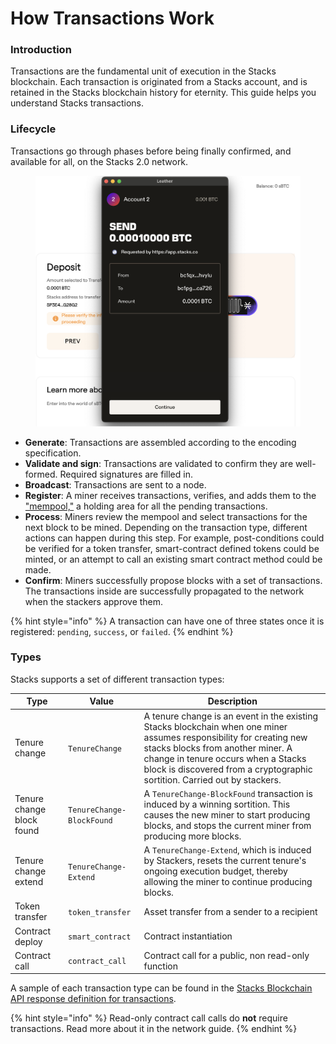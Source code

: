 # How Transactions Work

### Introduction

Transactions are the fundamental unit of execution in the Stacks blockchain. Each transaction is originated from a Stacks account, and is retained in the Stacks blockchain history for eternity. This guide helps you understand Stacks transactions.

### Lifecycle

Transactions go through phases before being finally confirmed, and available for all, on the Stacks 2.0 network.

<figure><img src="../../.gitbook/assets/image (3).png" alt=""><figcaption></figcaption></figure>

* **Generate**: Transactions are assembled according to the encoding specification.
* **Validate and sign**: Transactions are validated to confirm they are well-formed. Required signatures are filled in.
* **Broadcast**: Transactions are sent to a node.
* **Register**: A miner receives transactions, verifies, and adds them to the ["mempool,"](https://academy.binance.com/en/glossary/mempool) a holding area for all the pending transactions.
* **Process**: Miners review the mempool and select transactions for the next block to be mined. Depending on the transaction type, different actions can happen during this step. For example, post-conditions could be verified for a token transfer, smart-contract defined tokens could be minted, or an attempt to call an existing smart contract method could be made.
* **Confirm**: Miners successfully propose blocks with a set of transactions. The transactions inside are successfully propagated to the network when the stackers approve them.

{% hint style="info" %}
A transaction can have one of three states once it is registered: `pending`, `success`, or `failed`.
{% endhint %}

### Types

Stacks supports a set of different transaction types:

| **Type**                  | **Value**                 | **Description**                                                                                                                                                                                                                                                             |
| ------------------------- | ------------------------- | --------------------------------------------------------------------------------------------------------------------------------------------------------------------------------------------------------------------------------------------------------------------------- |
| Tenure change             | `TenureChange`            | A tenure change is an event in the existing Stacks blockchain when one miner assumes responsibility for creating new stacks blocks from another miner. A change in tenure occurs when a Stacks block is discovered from a cryptographic sortition. Carried out by stackers. |
| Tenure change block found | `TenureChange-BlockFound` | A `TenureChange-BlockFound` transaction is induced by a winning sortition. This causes the new miner to start producing blocks, and stops the current miner from producing more blocks.                                                                                     |
| Tenure change extend      | `TenureChange-Extend`     | A `TenureChange-Extend`, which is induced by Stackers, resets the current tenure's ongoing execution budget, thereby allowing the miner to continue producing blocks.                                                                                                       |
| Token transfer            | `token_transfer`          | Asset transfer from a sender to a recipient                                                                                                                                                                                                                                 |
| Contract deploy           | `smart_contract`          | Contract instantiation                                                                                                                                                                                                                                                      |
| Contract call             | `contract_call`           | Contract call for a public, non read-only function                                                                                                                                                                                                                          |

A sample of each transaction type can be found in the [Stacks Blockchain API response definition for transactions](https://docs.hiro.so/stacks/api/transactions/get-transaction).

{% hint style="info" %}
Read-only contract call calls do **not** require transactions. Read more about it in the network guide.
{% endhint %}
